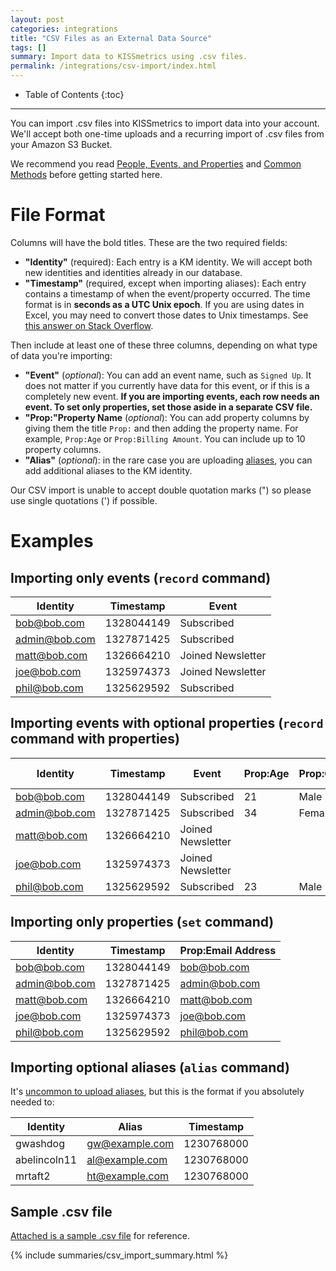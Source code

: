 ```yaml
---
layout: post
categories: integrations
title: "CSV Files as an External Data Source"
tags: []
summary: Import data to KISSmetrics using .csv files.
permalink: /integrations/csv-import/index.html
---
```

* Table of Contents
{:toc}
* * *

You can import .csv files into KISSmetrics to import data into your account. We'll accept both one-time uploads and a recurring import of .csv files from your Amazon S3 Bucket.

We recommend you read [People, Events, and Properties][pep] and [Common Methods][common-methods] before getting started here.

# File Format

Columns will have the bold titles. These are the two required fields:

* **"Identity"** (required): Each entry is a KM identity. We will accept both new identities and identities already in our database.
* **"Timestamp"** (required, except when importing aliases): Each entry contains a timestamp of when the event/property occurred. The time format is in **seconds as a UTC Unix epoch**. If you are using dates in Excel, you may need to convert those dates to Unix timestamps. See [this answer on Stack Overflow][stackoverflow].

Then include at least one of these three columns, depending on what type of data you're importing:

* **"Event"** (*optional*): You can add an event name, such as `Signed Up`. It does not matter if you currently have data for this event, or if this is a completely new event. **If you are importing events, each row needs an event. To set only properties, set those aside in a separate CSV file.**
* **"Prop:"Property Name** (*optional*): You can add property columns by giving them the title `Prop:` and then adding the property name. For example, `Prop:Age` or `Prop:Billing Amount`. You can include up to 10 property columns.
* **"Alias"** (*optional*): in the rare case you are uploading [aliases][alias], you can add additional aliases to the KM identity.

Our CSV import is unable to accept double quotation marks (") so please use single quotations (') if possible.

# Examples

## Importing only events (`record` command)

Identity      | Timestamp  | Event
------------- | ---------- | ----------
bob@bob.com   | 1328044149 | Subscribed
admin@bob.com | 1327871425 | Subscribed
matt@bob.com  | 1326664210 | Joined Newsletter
joe@bob.com   | 1325974373 | Joined Newsletter
phil@bob.com  | 1325629592 | Subscribed

## Importing events with optional properties (`record` command with properties)

Identity      | Timestamp  | Event             | Prop:Age  | Prop:Gender | Prop:Favorite Food
------------- | ---------- | ----------------- | --------- | ----------- | ------------------
bob@bob.com   | 1328044149 | Subscribed        | 21        | Male        | Pizza
admin@bob.com | 1327871425 | Subscribed        | 34        | Female      | Sushi
matt@bob.com  | 1326664210 | Joined Newsletter |           |             |
joe@bob.com   | 1325974373 | Joined Newsletter |           |             | Tapas
phil@bob.com  | 1325629592 | Subscribed        | 23        | Male        | Apple Pie

## Importing only properties (`set` command)

Identity      | Timestamp  | Prop:Email Address
------------- | ---------- | ------------------
bob@bob.com   | 1328044149 | bob@bob.com
admin@bob.com | 1327871425 | admin@bob.com
matt@bob.com  | 1326664210 | matt@bob.com
joe@bob.com   | 1325974373 | joe@bob.com
phil@bob.com  | 1325629592 | phil@bob.com

## Importing optional aliases (`alias` command)

It's [uncommon to upload aliases][alias], but this is the format if you absolutely needed to:

Identity     | Alias          | Timestamp
------------ | -------------- | ----------
gwashdog     | gw@example.com | 1230768000
abelincoln11 | al@example.com | 1230768000
mrtaft2      | ht@example.com | 1230768000

## Sample .csv file

[Attached is a sample .csv file][sample-csv] for reference.

{% include summaries/csv_import_summary.html %}

[stackoverflow]: http://stackoverflow.com/questions/1703505/excel-date-to-unix-timestamp
[pep]: /getting-started/people-events-properties
[common-methods]: /apis/common-methods
[sample-csv]: https://s3.amazonaws.com/kissmetrics-support-files/assets/integrations/csv-import/csv-import-sample.csv
[alias]: /apis/specifications#when-to-alias
